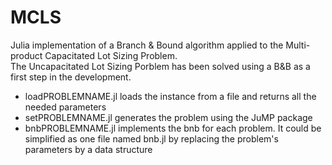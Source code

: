 # MCLS

Julia implementation of a Branch & Bound algorithm applied to the Multi-product Capacitated Lot Sizing Problem.  
The Uncapacitated Lot Sizing Porblem has been solved using a B&B as a first step in the development.  
  
* loadPROBLEMNAME.jl loads the instance from a file and returns all the needed parameters  
* setPROBLEMNAME.jl generates the problem using the JuMP package  
* bnbPROBLEMNAME.jl implements the bnb for each problem. It could be simplified as one file named bnb.jl by replacing the problem's parameters by a data structure
